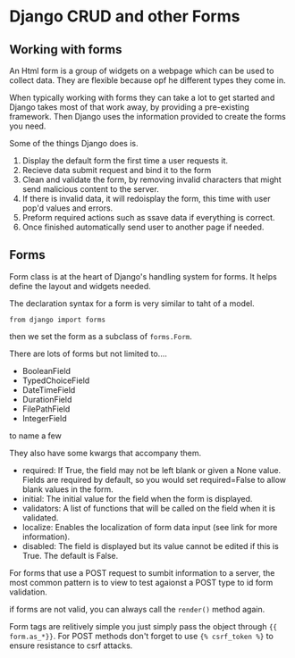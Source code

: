 # Django CRUD and other Forms

## Working with forms

An Html form is a group of widgets on a webpage which can be used to collect data. They are flexible because opf he different types they come in. 

When typically working with forms they can take a lot to get started and Django takes most of that work away, by providing a pre-existing framework. Then Django uses the information provided to create the forms you need. 

Some of the things Django does is.

1. Display the default form the first time a user requests it.
2. Recieve data submit request and bind it to the form
3. Clean and validate the form, by removing invalid characters that might send malicious content to the server. 
4. If there is invalid data, it will redoisplay the form, this time with user pop'd values and errors.
5. Preform required actions such as ssave data if everything is correct. 
6. Once finished automatically send user to another page if needed. 

## Forms

Form class is at the heart of Django's handling system for forms. It helps define the layout and widgets needed. 

The declaration syntax for a form is very similar to taht of a model. 

`from django import forms` 

then we set the form as a subclass of `forms.Form`.

There are lots of forms but not limited to....  

- BooleanField
- TypedChoiceField
- DateTimeField
- DurationField
- FilePathField
- IntegerField

to name a few

They also have some kwargs that accompany them.

- required: If True, the field may not be left blank or given a None value. Fields are required by default, so you would set required=False to allow blank values in the form.
- initial: The initial value for the field when the form is displayed.
- validators: A list of functions that will be called on the field when it is validated.
- localize: Enables the localization of form data input (see link for more information).
- disabled: The field is displayed but its value cannot be edited if this is True. The default is False.

For forms that use a POST request to sumbit information to a server, the most common pattern is to view to test agaionst a POST type to id form validation. 

if forms are not valid, you can always call the `render()` method again. 

Form tags are relitively simple you just simply pass the object through `{{ form.as_*}}`. For POST methods don't forget to use `{% csrf_token %}` to ensure resistance to csrf attacks. 